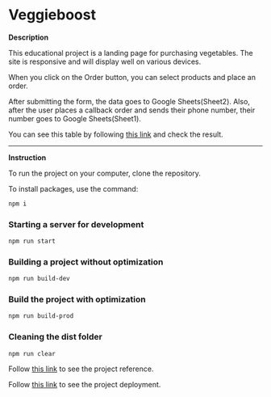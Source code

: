 # Veggieboost

**Description**

This educational project is a landing page for purchasing vegetables. The site is responsive and will display well on various devices.  

When you click on the Order button, you can select products and place an order.  

After submitting the form, the data goes to Google Sheets(Sheet2). Also, after the user places a callback order and sends their phone number, their number goes to Google Sheets(Sheet1).  

 You can see this table by following <a href="https://docs.google.com/spreadsheets/d/1jqEu59eR0sIh6Mvi31GnyQi3JMdF34JFTMaMcAVW1Iw/edit?usp=sharing" target="_blank">this link</a> and check the result.  

__________________________
**Instruction**

To run the project on your computer, clone the repository.

To install packages, use the command:

```bash
npm i
```

### Starting a server for development  


```bash
npm run start
```

### Building a project without optimization

```bash
npm run build-dev
```


### Build the project with optimization

```bash
npm run build-prod
```

### Cleaning the dist folder

```
npm run clear
```

Follow <a href="https://www.figma.com/file/jGCCcfdvsxo3tYTdlApR1i/Veggie-boost?type=design&node-id=93-32&mode=design&t=OiNT860rHyhDFilJ-0" target="_blank">this link</a> to see the project reference.

Follow <a href="https://chehrynets-anzhelika.github.io/veggieboost/" target="_blank">this link</a> to see the project deployment.


